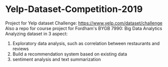 # Yelp-Dataset-Competition-2019
Project for Yelp dataset Challenge: https://www.yelp.com/dataset/challenge
Also a repo for course project for Fordham's BYGB 7990: Big Data Analytics
Analyzing dataset in 3 aspect:
1. Exploratory data analysis, such as correlation between restaurants and reviews
2. Build a recommendation system based on existing data
3. sentiment analysis and text summarization 
